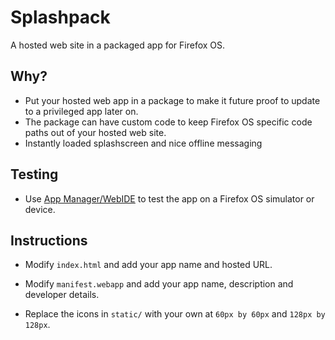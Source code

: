 # Splashpack

A hosted web site in a packaged app for Firefox OS.

## Why?

* Put your hosted web app in a package to make it future proof to update to a privileged app later on.
* The package can have custom code to keep Firefox OS specific code paths out of your hosted web site.
* Instantly loaded splashscreen and nice offline messaging

## Testing

* Use [App Manager/WebIDE](https://developer.mozilla.org/en-US/docs/Tools/WebIDE) to test the app on a Firefox OS simulator or device.

## Instructions

* Modify `index.html` and add your app name and hosted URL.

* Modify `manifest.webapp` and add your app name, description and developer details.

* Replace the icons in `static/` with your own at `60px by 60px` and `128px by 128px`.
